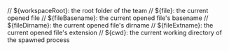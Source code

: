 // ${workspaceRoot}: the root folder of the team
// ${file}: the current opened file
// ${fileBasename}: the current opened file's basename
// ${fileDirname}: the current opened file's dirname
// ${fileExtname}: the current opened file's extension
// ${cwd}: the current working directory of the spawned process
